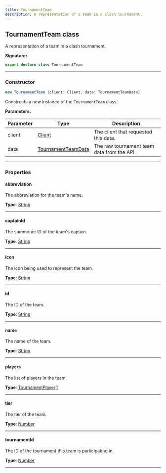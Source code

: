 ```yaml
---
title: TournamentTeam
description: A representation of a team in a clash tournament.
---
```


## TournamentTeam class

A representation of a team in a clash tournament.

**Signature:**

```ts
export declare class TournamentTeam 
```

---

### Constructor

```ts
new TournamentTeam (client: Client, data: TournamentTeamData)
```

Constructs a new instance of the `TournamentTeam` class.

**Parameters:**

| Parameter | Type | Description |
| --------- | ---- | ----------- |
| client | [Client](/shieldbow/api/Client.md) | The client that requested this data. |
| data | [TournamentTeamData](/shieldbow/api/TournamentTeamData.md) | The raw tournament team data from the API. |
---

### Properties

#### abbreviation

The abbreviation for the team's name.



**Type**: [String](https://developer.mozilla.org/en-US/docs/Web/JavaScript/Reference/Global_Objects/String)

---

#### captainId

The summoner ID of the team's captain.



**Type**: [String](https://developer.mozilla.org/en-US/docs/Web/JavaScript/Reference/Global_Objects/String)

---

#### icon

The icon being used to represent the team.



**Type**: [String](https://developer.mozilla.org/en-US/docs/Web/JavaScript/Reference/Global_Objects/String)

---

#### id

The ID of the team.



**Type**: [String](https://developer.mozilla.org/en-US/docs/Web/JavaScript/Reference/Global_Objects/String)

---

#### name

The name of the team.



**Type**: [String](https://developer.mozilla.org/en-US/docs/Web/JavaScript/Reference/Global_Objects/String)

---

#### players

The list of players in the team.



**Type**: [TournamentPlayer](/shieldbow/api/TournamentPlayer.md)[]

---

#### tier

The tier of the team.



**Type**: [Number](https://developer.mozilla.org/en-US/docs/Web/JavaScript/Reference/Global_Objects/Number)

---

#### tournamentId

The ID of the tournament this team is participating in.



**Type**: [Number](https://developer.mozilla.org/en-US/docs/Web/JavaScript/Reference/Global_Objects/Number)

---

